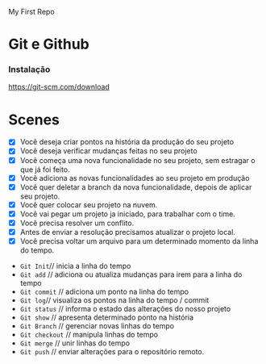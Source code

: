 My First Repo

# Git  e Github

### Instalação

https://git-scm.com/download

# Scenes

- [x] Você deseja criar pontos na história da produção do seu projeto
- [x] Você deseja verificar mudanças feitas no seu projeto
- [x] Você começa uma nova funcionalidade no seu projeto, sem estragar o que já foi feito.
- [x] Você adiciona as novas funcionalidades ao seu projeto em produção
- [x] Você quer deletar a branch da nova funcionalidade, depois de aplicar seu projeto. 
- [x] Você quer colocar seu projeto na nuvem.
- [x] Você vai pegar um projeto ja iniciado, para trabalhar com o time.
- [x] Você precisa resolver um conflito.
- [x] Antes de enviar a resolução precisamos atualizar o projeto local.
- [x] Você precisa voltar um arquivo para um determinado momento da linha do tempo.

* `Git Init`// inicia a linha do tempo
* `Git add` // adiciona ou atualiza mudanças para irem para a linha do tempo
* `Git commit` // adiciona um ponto na linha do tempo
* `Git log`// visualiza os pontos na linha do tempo / commit
* `Git status` // informa o estado das alterações do nosso projeto
* `Git show` // apresenta determinado ponto na história
* `Git Branch` // gerenciar novas linhas do tempo
* `Git checkout` // manipula linhas do tempo
* `Git merge` // unir linhas do tempo
* `Git push` // enviar alterações para o repositório remoto.